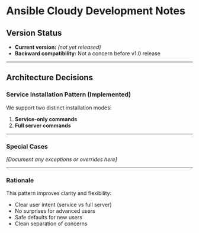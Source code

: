 # Ansible Cloudy Development Notes

## Version Status

- **Current version:** _(not yet released)_  
- **Backward compatibility:** Not a concern before v1.0 release

---

## Architecture Decisions

### Service Installation Pattern (Implemented)

We support two distinct installation modes:

1. **Service-only commands**  
2. **Full server commands**

---

### Special Cases

_[Document any exceptions or overrides here]_

---

### Rationale

This pattern improves clarity and flexibility:

- Clear user intent (service vs full server)  
- No surprises for advanced users  
- Safe defaults for new users  
- Clean separation of concerns
